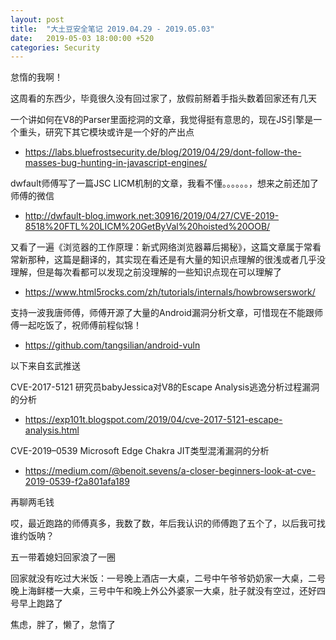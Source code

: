 ```yaml
---
layout: post
title:  "大土豆安全笔记 2019.04.29 - 2019.05.03"
date:   2019-05-03 18:00:00 +520
categories: Security
---
```


怠惰的我啊！

这周看的东西少，毕竟很久没有回过家了，放假前掰着手指头数着回家还有几天

一个讲如何在V8的Parser里面挖洞的文章，我觉得挺有意思的，现在JS引擎是一个重头，研究下其它模块或许是一个好的产出点
- https://labs.bluefrostsecurity.de/blog/2019/04/29/dont-follow-the-masses-bug-hunting-in-javascript-engines/

dwfault师傅写了一篇JSC LICM机制的文章，我看不懂。。。。。。，想来之前还加了师傅的微信
- http://dwfault-blog.imwork.net:30916/2019/04/27/CVE-2019-8518%20FTL%20LICM%20GetByVal%20hoisted%20OOB/

又看了一遍《浏览器的工作原理：新式网络浏览器幕后揭秘》，这篇文章属于常看常新那种，这篇是翻译的，其实现在看还是有大量的知识点理解的很浅或者几乎没理解，但是每次看都可以发现之前没理解的一些知识点现在可以理解了
- https://www.html5rocks.com/zh/tutorials/internals/howbrowserswork/

支持一波我唐师傅，师傅开源了大量的Android漏洞分析文章，可惜现在不能跟师傅一起吃饭了，祝师傅前程似锦！
- https://github.com/tangsilian/android-vuln

以下来自玄武推送

CVE-2017-5121 研究员babyJessica对V8的Escape Analysis逃逸分析过程漏洞的分析
- https://exp101t.blogspot.com/2019/04/cve-2017-5121-escape-analysis.html

CVE-2019–0539 Microsoft Edge Chakra JIT类型混淆漏洞的分析
- https://medium.com/@benoit.sevens/a-closer-beginners-look-at-cve-2019-0539-f2a801afa189

再聊两毛钱

哎，最近跑路的师傅真多，我数了数，年后我认识的师傅跑了五个了，以后我可找谁约饭呐？

五一带着媳妇回家浪了一圈

回家就没有吃过大米饭：一号晚上酒店一大桌，二号中午爷爷奶奶家一大桌，二号晚上海鲜楼一大桌，三号中午和晚上外公外婆家一大桌，肚子就没有空过，还好四号早上跑路了

焦虑，胖了，懒了，怠惰了